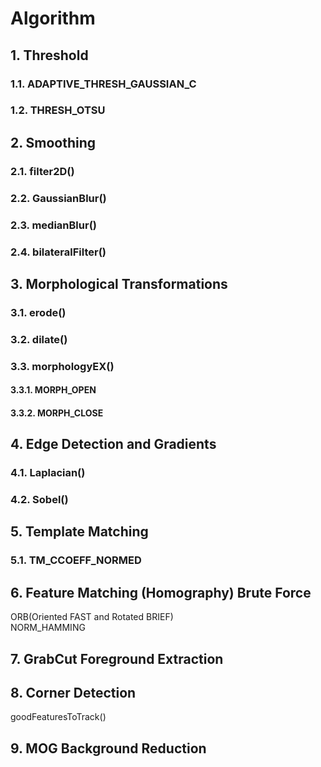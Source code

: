 # Algorithm  

## 1. Threshold  
### 1.1. ADAPTIVE_THRESH_GAUSSIAN_C  
### 1.2. THRESH_OTSU  

## 2. Smoothing  
### 2.1. filter2D()  
### 2.2. GaussianBlur()  
### 2.3. medianBlur()  
### 2.4. bilateralFilter()  

## 3. Morphological Transformations  
### 3.1. erode()  
### 3.2. dilate()  
### 3.3. morphologyEX()  
#### 3.3.1. MORPH_OPEN  
#### 3.3.2. MORPH_CLOSE  

## 4. Edge Detection and Gradients  
### 4.1. Laplacian()  
### 4.2. Sobel()  

## 5. Template Matching  
### 5.1. TM_CCOEFF_NORMED  

## 6. Feature Matching (Homography) Brute Force  
ORB(Oriented FAST and Rotated BRIEF)  
NORM_HAMMING

## 7. GrabCut Foreground Extraction  

## 8. Corner Detection  
goodFeaturesToTrack()  

## 9. MOG Background Reduction  


